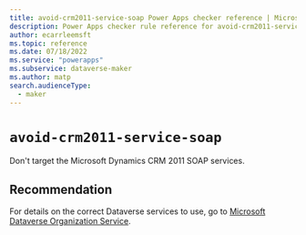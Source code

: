 ```yaml
---
title: avoid-crm2011-service-soap Power Apps checker reference | Microsoft Docs
description: Power Apps checker rule reference for avoid-crm2011-service-soap.
author: ecarrleemsft
ms.topic: reference
ms.date: 07/18/2022
ms.service: "powerapps"
ms.subservice: dataverse-maker
ms.author: matp
search.audienceType: 
  - maker
---
```

# `avoid-crm2011-service-soap`

Don't target the Microsoft Dynamics CRM 2011 SOAP services.

## Recommendation

For details on the correct Dataverse services to use, go to [Microsoft Dataverse Organization Service](/powerapps/developer/data-platform/org-service/overview). 
